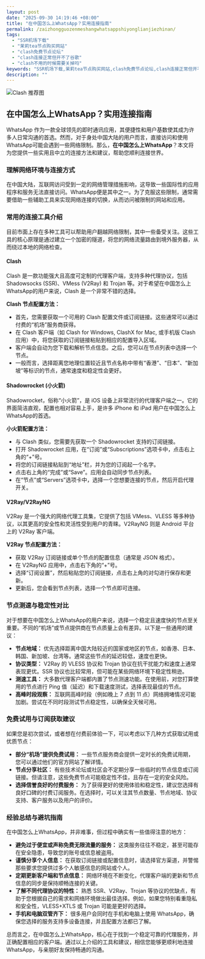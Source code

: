 ```yaml
---
layout: post
date: "2025-09-30 14:19:46 +08:00"
title: "在中国怎么上WhatsApp？实用连接指南"
permalink: /zaizhongguozenmeshangwhatsappshiyonglianjiezhinan/
tags:
  - "SSR机场下载"
  - "茉莉tea节点购买网站"
  - "clash免费节点论坛"
  - "clash连接正常但开不了谷歌"
  - "clash不用的时候需要关掉吗"
keywords: "SSR机场下载,茉莉tea节点购买网站,clash免费节点论坛,clash连接正常但开不了谷歌,clash不用的时候需要关掉吗"
description: ""
---
```


![Clash 推荐图](https://clashjd.github.io/assets/img/小火箭节点推荐.png)

## 在中国怎么上WhatsApp？实用连接指南


<p>WhatsApp 作为一款全球领先的即时通讯应用，其便捷性和用户基数使其成为许多人日常沟通的首选。然而，对于身处中国大陆的用户而言，直接访问和使用WhatsApp可能会遇到一些网络限制。那么，<strong>在中国怎么上WhatsApp</strong>？本文将为您提供一些实用且中立的连接方法和建议，帮助您顺利连接世界。</p>

<h3>理解网络环境与连接方式</h3>
<p>在中国大陆，互联网访问受到一定的网络管理措施影响，这导致一些国际性的应用程序和服务无法直接访问。WhatsApp便是其中之一。为了克服这些限制，通常需要借助一些辅助工具来实现网络连接的切换，从而访问被限制的网站和应用。</p>

<h3>常用的连接工具介绍</h3>
<p>目前市面上存在多种工具可以帮助用户翻越网络限制，其中一些备受关注。这些工具的核心原理是通过建立一个加密的隧道，将您的网络流量路由到境外服务器，从而绕过本地的网络检查。</p>

<h4>Clash</h4>
<p>Clash 是一款功能强大且高度可定制的代理客户端，支持多种代理协议，包括 Shadowsocks (SSR)、VMess (V2Ray) 和 Trojan 等。对于希望在中国怎么上WhatsApp的用户来说，Clash 是一个非常不错的选择。</p>
<p><strong>Clash 节点配置方法：</strong></p>
<ul>
    <li>首先，您需要获取一个可用的 Clash 配置文件或订阅链接。这些通常可以通过付费的“机场”服务商获得。</li>
    <li>在 Clash 客户端（如 Clash for Windows, ClashX for Mac, 或手机版 Clash 应用）中，将您获取的订阅链接粘贴到相应的配置导入区域。</li>
    <li>客户端会自动为您下载和解析节点信息。之后，您可以在节点列表中选择一个节点。</li>
    <li>一般而言，选择距离您地理位置较近且节点名称中带有“香港”、“日本”、“新加坡”等标识的节点，通常速度和稳定性会更好。</li>
</ul>

<h4>Shadowrocket (小火箭)</h4>
<p>Shadowrocket，俗称“小火箭”，是 iOS 设备上非常流行的代理客户端之一。它的界面简洁直观，配置也相对容易上手，是许多 iPhone 和 iPad 用户在中国怎么上WhatsApp的首选。</p>
<p><strong>小火箭配置方法：</strong></p>
<ul>
    <li>与 Clash 类似，您需要先获取一个 Shadowrocket 支持的订阅链接。</li>
    <li>打开 Shadowrocket 应用，在“订阅”或“Subscriptions”选项卡中，点击右上角的“+”号。</li>
    <li>将您的订阅链接粘贴到“地址”栏，并为您的订阅起一个名字。</li>
    <li>点击右上角的“完成”或“Save”。应用会自动同步节点列表。</li>
    <li>在“节点”或“Servers”选项卡中，选择一个您想要连接的节点，然后开启代理开关。</li>
</ul>

<h4>V2Ray/V2RayNG</h4>
<p>V2Ray 是一个强大的网络代理工具集，它提供了包括 VMess、VLESS 等多种协议，以其更高的安全性和灵活性受到用户的青睐。V2RayNG 则是 Android 平台上的 V2Ray 客户端。</p>
<p><strong>V2Ray 节点配置方法：</strong></p>
<ul>
    <li>获取 V2Ray 订阅链接或单个节点的配置信息（通常是 JSON 格式）。</li>
    <li>在 V2RayNG 应用中，点击右下角的“+”号。</li>
    <li>选择“订阅设置”，然后粘贴您的订阅链接，点击右上角的对勾进行保存和更新。</li>
    <li>更新后，您会看到节点列表，选择一个节点即可连接。</li>
</ul>

<h3>节点测速与稳定性对比</h3>
<p>对于想要在中国怎么上WhatsApp的用户来说，选择一个稳定且速度快的节点至关重要。不同的“机场”或节点提供商在节点质量上会有差异。以下是一些通用的建议：</p>
<ul>
    <li><strong>节点地域：</strong> 优先选择距离中国大陆较近的国家或地区的节点，如香港、日本、韩国、新加坡、台湾等。通常这些节点的延迟较低，速度也更快。</li>
    <li><strong>协议类型：</strong> V2Ray 的 VLESS 协议和 Trojan 协议在抗干扰能力和速度上通常表现更优。SSR 协议也比较常用，但可能在某些网络环境下稳定性稍逊。</li>
    <li><strong>测速工具：</strong> 大多数代理客户端都内置了节点测速功能。在使用前，对您打算使用的节点进行 Ping 值（延迟）和下载速度测试，选择表现最佳的节点。</li>
    <li><strong>高峰时段观察：</strong> 互联网高峰时段（例如晚上 7 点到 11 点）网络拥堵情况可能加剧。尝试在不同时段测试节点稳定性，以确保全天候可用。</li>
</ul>

<h3>免费试用与订阅获取建议</h3>
<p>如果您是初次尝试，或者想在付费前体验一下，可以考虑以下几种方式获取试用或优质节点：</p>
<ul>
    <li><strong>部分“机场”提供免费试用：</strong> 一些节点服务商会提供一定时长的免费试用期，您可以通过他们的官方网站了解详情。</li>
    <li><strong>节点分享社区：</strong> 有些技术论坛或社区会不定期分享一些临时的节点信息或订阅链接。但请注意，这些免费节点可能稳定性不佳，且存在一定的安全风险。</li>
    <li><strong>选择信誉良好的付费服务：</strong> 为了获得更好的使用体验和稳定性，建议您选择有良好口碑的付费订阅服务。在选择时，可以关注其节点数量、节点地域、协议支持、客户服务以及用户的评价。</li>
</ul>

<h3>经验总结与避坑指南</h3>
<p>在中国怎么上WhatsApp，并非难事，但过程中确实有一些值得注意的地方：</p>
<ul>
    <li><strong>避免过于便宜或声称免费无限流量的服务：</strong> 这类服务往往不稳定，甚至可能存在安全隐患，导致您的账号或信息被盗用。</li>
    <li><strong>谨慎分享个人信息：</strong> 在获取订阅链接或配置信息时，请选择官方渠道，并警惕那些要求您提供过多个人敏感信息的网站或个人。</li>
    <li><strong>定期更新客户端和节点信息：</strong> 网络环境在不断变化，代理客户端的更新和节点信息的同步是保持顺畅连接的关键。</li>
    <li><strong>了解不同代理协议的特性：</strong> 熟悉 SSR、V2Ray、Trojan 等协议的优缺点，有助于您根据自己的需求和网络环境做出最佳选择。例如，如果您特别看重隐私和安全性，VLESS+XTLS 或 Trojan 可能是更好的选择。</li>
    <li><strong>手机和电脑双管齐下：</strong> 很多用户会同时在手机和电脑上使用 WhatsApp，确保您选择的服务支持多设备连接，并且配置方法都已了解。</li>
</ul>

<p>总而言之，在中国怎么上WhatsApp，核心在于找到一个稳定可靠的代理服务，并正确配置相应的客户端。通过以上介绍的工具和建议，相信您能够更顺利地连接 WhatsApp，与亲朋好友保持畅通的沟通。</p>